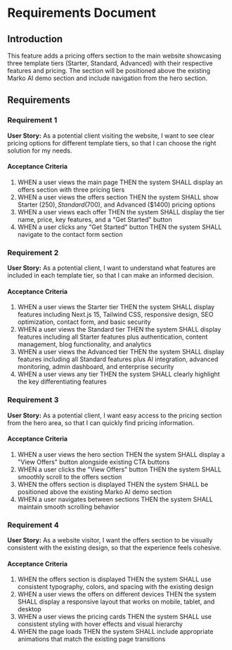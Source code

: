 # Requirements Document

## Introduction

This feature adds a pricing offers section to the main website showcasing three template tiers (Starter, Standard, Advanced) with their respective features and pricing. The section will be positioned above the existing Marko AI demo section and include navigation from the hero section.

## Requirements

### Requirement 1

**User Story:** As a potential client visiting the website, I want to see clear pricing options for different template tiers, so that I can choose the right solution for my needs.

#### Acceptance Criteria

1. WHEN a user views the main page THEN the system SHALL display an offers section with three pricing tiers
2. WHEN a user views the offers section THEN the system SHALL show Starter ($250), Standard ($700), and Advanced ($1400) pricing options
3. WHEN a user views each offer THEN the system SHALL display the tier name, price, key features, and a "Get Started" button
4. WHEN a user clicks any "Get Started" button THEN the system SHALL navigate to the contact form section

### Requirement 2

**User Story:** As a potential client, I want to understand what features are included in each template tier, so that I can make an informed decision.

#### Acceptance Criteria

1. WHEN a user views the Starter tier THEN the system SHALL display features including Next.js 15, Tailwind CSS, responsive design, SEO optimization, contact form, and basic security
2. WHEN a user views the Standard tier THEN the system SHALL display features including all Starter features plus authentication, content management, blog functionality, and analytics
3. WHEN a user views the Advanced tier THEN the system SHALL display features including all Standard features plus AI integration, advanced monitoring, admin dashboard, and enterprise security
4. WHEN a user views any tier THEN the system SHALL clearly highlight the key differentiating features

### Requirement 3

**User Story:** As a potential client, I want easy access to the pricing section from the hero area, so that I can quickly find pricing information.

#### Acceptance Criteria

1. WHEN a user views the hero section THEN the system SHALL display a "View Offers" button alongside existing CTA buttons
2. WHEN a user clicks the "View Offers" button THEN the system SHALL smoothly scroll to the offers section
3. WHEN the offers section is displayed THEN the system SHALL be positioned above the existing Marko AI demo section
4. WHEN a user navigates between sections THEN the system SHALL maintain smooth scrolling behavior

### Requirement 4

**User Story:** As a website visitor, I want the offers section to be visually consistent with the existing design, so that the experience feels cohesive.

#### Acceptance Criteria

1. WHEN the offers section is displayed THEN the system SHALL use consistent typography, colors, and spacing with the existing design
2. WHEN a user views the offers on different devices THEN the system SHALL display a responsive layout that works on mobile, tablet, and desktop
3. WHEN a user views the pricing cards THEN the system SHALL use consistent styling with hover effects and visual hierarchy
4. WHEN the page loads THEN the system SHALL include appropriate animations that match the existing page transitions